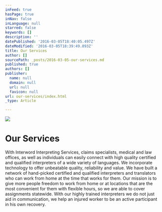 ```yaml
---
inFeed: true
hasPage: true
inNav: false
inLanguage: null
starred: false
keywords: []
description: ''
datePublished: '2016-03-05T18:40:05.497Z'
dateModified: '2016-03-05T18:39:49.893Z'
title: Our Services
author: []
sourcePath: _posts/2016-03-05-our-services.md
published: true
authors: []
publisher:
  name: null
  domain: null
  url: null
  favicon: null
url: our-services/index.html
_type: Article

---
```

![](https://s3-us-west-2.amazonaws.com/the-grid-img/p/d5acd10849908ee1320d878b92e506bcb6c8870c.png)

# Our Services

With Interword Interpreting Services, claims specialists, medical and law offices, as well as 
individuals can easily connect with high quality certified and qualified interpreters of a wide 
variety of languages. We incorporate technology to offer unbeatable quality, reliability and value. 
We have built a network of hand-picked certified and qualified interpreters and translators who 
can work from home at the time that works for them.
Our mission is to give more people freedom to work from home or at locations that are the most 
convenient for them with flexible hours, so we are able to cover assignments statewide.
With our highly trained interpreters we do not just aid in communication, we help an injured 
worker to be an active participant in his own recovery.